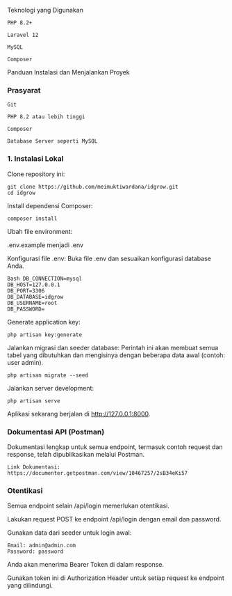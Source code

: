 Teknologi yang Digunakan

    PHP 8.2+

    Laravel 12

    MySQL

    Composer

Panduan Instalasi dan Menjalankan Proyek

### Prasyarat

    Git

    PHP 8.2 atau lebih tinggi

    Composer

    Database Server seperti MySQL

### 1. Instalasi Lokal

Clone repository ini:
    
    git clone https://github.com/meimuktiwardana/idgrow.git
    cd idgrow

    
Install dependensi Composer:

    composer install

Ubah file environment:

.env.example menjadi .env

Konfigurasi file .env:
Buka file .env dan sesuaikan konfigurasi database Anda.

    Bash DB_CONNECTION=mysql
    DB_HOST=127.0.0.1
    DB_PORT=3306
    DB_DATABASE=idgrow
    DB_USERNAME=root
    DB_PASSWORD=

Generate application key:

    php artisan key:generate

Jalankan migrasi dan seeder database:
Perintah ini akan membuat semua tabel yang dibutuhkan dan mengisinya dengan beberapa data awal (contoh: user admin).

    php artisan migrate --seed

Jalankan server development:

    php artisan serve

Aplikasi sekarang berjalan di http://127.0.0.1:8000.

### Dokumentasi API (Postman)

Dokumentasi lengkap untuk semua endpoint, termasuk contoh request dan response, telah dipublikasikan melalui Postman.

    Link Dokumentasi: https://documenter.getpostman.com/view/10467257/2sB34eKi57

### Otentikasi

Semua endpoint selain /api/login memerlukan otentikasi.

Lakukan request POST ke endpoint /api/login dengan email dan password.

Gunakan data dari seeder untuk login awal:

    Email: admin@admin.com
    Password: password

Anda akan menerima Bearer Token di dalam response.

Gunakan token ini di Authorization Header untuk setiap request ke endpoint yang dilindungi.
